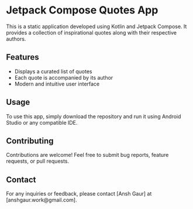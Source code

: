 <h1>Jetpack Compose Quotes App</h1>

<p>This is a static application developed using Kotlin and Jetpack Compose. It provides a collection of inspirational quotes along with their respective authors.</p>

<h2>Features</h2>
<ul>
  <li>Displays a curated list of quotes</li>
  <li>Each quote is accompanied by its author</li>
  <li>Modern and intuitive user interface</li>
</ul>

<h2>Usage</h2>
<p>To use this app, simply download the repository and run it using Android Studio or any compatible IDE.</p>

<h2>Contributing</h2>
<p>Contributions are welcome! Feel free to submit bug reports, feature requests, or pull requests.</p>

<h2>Contact</h2>
<p>For any inquiries or feedback, please contact [Ansh Gaur] at [anshgaur.work@gmail.com].</p>
